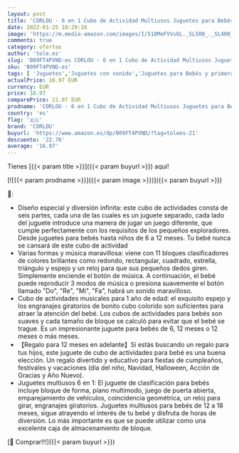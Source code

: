 ```yaml
---
layout: post
title: 'CORLOU - 6 en 1 Cubo de Actividad Multiusos Juguetes para Bebés 12-18 Mes Juguetes para Bebés 6 12 Mes Clasificador de Forma de Color Musical Regalo para 1 2 3 años Niños Niñas Navidad cumpleaños'
date: 2022-01-25 18:29:19
image: 'https://m.media-amazon.com/images/I/510MeFVVs6L._SL500_._SL400_.jpg'
comments: true
category: ofertas
author: 'tole.es'
slug: 'B09FT4PVND-es CORLOU - 6 en 1 Cubo de Actividad Multiusos Juguetes para...'
sku: 'B09FT4PVND-es'
tags: [ 'Juguetes','Juguetes con sonido','Juguetes para Bebés y primera infancia','Juguetes y juegos','bebés','corlou', ]
actualPrice: 16.97 EUR
currency: EUR
price: 16.97
comparePrice: 21.97 EUR
prodname: 'CORLOU - 6 en 1 Cubo de Actividad Multiusos Juguetes para Bebés 12-18 Mes Juguetes para Bebés 6 12 Mes Clasificador de Forma de Color Musical Regalo para 1 2 3 años Niños Niñas Navidad cumpleaños'
country: 'es'
flag: '🇪🇸'
brand: 'CORLOU'
buyurl: 'https://www.amazon.es/dp/B09FT4PVND/?tag=tolees-21'
descuento: '22.76'
average: '16.97'
---
```


Tienes [{{< param title >}}]({{< param buyurl >}}) aqui!

[![{{< param prodname >}}]({{< param image >}})]({{< param buyurl >}})

🔎:

- Diseño especial y diversión infinita: este cubo de actividades consta de seis partes, cada una de las cuales es un juguete separado, cada lado del juguete introduce una manera de jugar un juego diferente, que cumple perfectamente con los requisitos de los pequeños exploradores. Desde juguetes para bebés hasta niños de 6 a 12 meses. Tu bebé nunca se cansará de este cubo de actividad
- Varias formas y música maravillosa: viene con 11 bloques clasificadores de colores brillantes como redondo, rectangular, cuadrado, estrella, triángulo y espejo y un reloj para que sus pequeños dedos giren. Simplemente enciende el botón de música. A continuación, el bebé puede reproducir 3 modos de música o presiona suavemente el botón llamado "Do", "Re", "Mi", "Fa", habrá un sonido maravilloso.
- Cubo de actividades musicales para 1 año de edad: el exquisito espejo y los engranajes giratorios de bonito cubo colorido son suficientes para atraer la atención del bebé. Los cubos de actividades para bebés son suaves y cada tamaño de bloque se calculó para evitar que el bebé se trague. Es un impresionante juguete para bebés de 6, 12 meses o 12 meses o más meses.
- 【Regalo para 12 meses en adelante】Si estás buscando un regalo para tus hijos, este juguete de cubo de actividades para bebé es una buena elección. Un regalo divertido y educativo para fiestas de cumpleaños, festivales y vacaciones (día del niño, Navidad, Halloween, Acción de Gracias y Año Nuevo).
- Juguetes multiusos 6 en 1: El juguete de clasificación para bebés incluye bloque de forma, piano multimodo, juego de puerta abierta, emparejamiento de vehículos, coincidencia geométrica, un reloj para girar, engranajes giratorios. Juguetes multiusos para bebés de 12 a 18 meses, sigue atrayendo el interés de tu bebé y disfruta de horas de diversión. Lo más importante es que se puede utilizar como una excelente caja de almacenamiento de bloque.

[🛒 Comprar!!!]({{< param buyurl >}})
